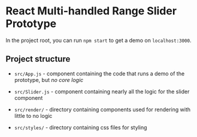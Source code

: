 # React Multi-handled Range Slider Prototype

In the project root, you can run `npm start` to get a demo on `localhost:3000`.

## Project structure

- `src/App.js` - component containing the code that runs a demo of the prototype, but _no core logic_

- `src/Slider.js` - component containing nearly all the logic for the slider component

- `src/render/` - directory containing components used for rendering with little to no logic

- `src/styles/` - directory containing css files for styling

